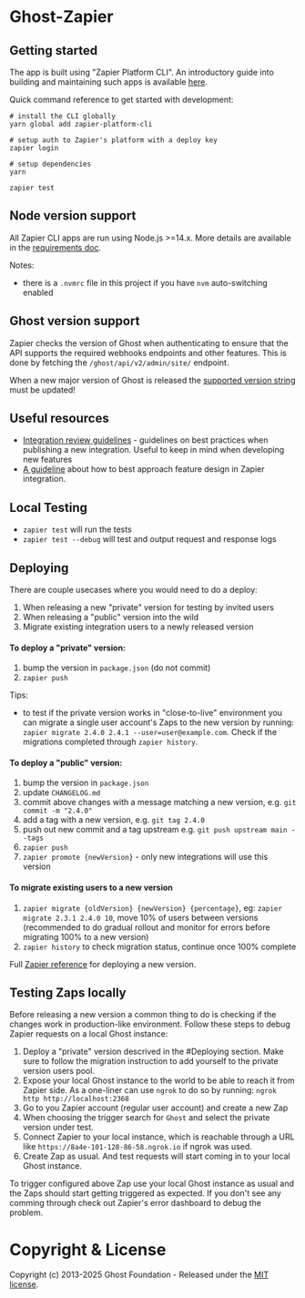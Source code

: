 # Ghost-Zapier

## Getting started
The app is built using "Zapier Platform CLI". An introductory guide into building and maintaining such apps is available [here](https://platform.zapier.com/cli_tutorials/getting-started).

Quick command reference to get started with development:
```
# install the CLI globally
yarn global add zapier-platform-cli

# setup auth to Zapier's platform with a deploy key
zapier login

# setup dependencies
yarn

zapier test
```

## Node version support

All Zapier CLI apps are run using Node.js >=14.x. More details are available in the [requirements doc](https://zapier.github.io/zapier-platform-cli/index.html#requirements).

Notes:
- there is a `.nvmrc` file in this project if you have `nvm` auto-switching enabled

## Ghost version support

Zapier checks the version of Ghost when authenticating to ensure that the API supports the required webhooks endpoints and other features. This is done by fetching the `/ghost/api/v2/admin/site/` endpoint.

When a new major version of Ghost is released the [supported version string](https://github.com/TryGhost/Ghost-Zapier/blob/4739696c1dde5a197ea89531536deebfab8f57ab/app/authentication.js#L4) must be updated!

## Useful resources

- [Integration review guidelines](https://platform.zapier.com/partners/integration-review-guidelines) - guidelines on best practices when publishing a new integration. Useful to keep in mind when developing new features
- [A guideline](https://zapier.com/developer/documentation/v2/planning-guide-v1/#update-actions) about how to best approach feature design in Zapier integration.

## Local Testing

- `zapier test` will run the tests
- `zapier test --debug` will test and output request and response logs

## Deploying

There are couple usecases where you would need to do a deploy:
1. When releasing a new "private" version for testing by invited users
2. When releasing a "public" version into the wild
3. Migrate existing integration users to a newly released version

#### To deploy a "private" version:
1. bump the version in `package.json` (do not commit)
2. `zapier push`

Tips:
- to test if the private version works in "close-to-live" environment you can migrate a single user account's Zaps to the new version by running: `zapier migrate 2.4.0 2.4.1 --user=user@example.com`. Check if the migrations completed through `zapier history`.

#### To deploy a "public" version:
1. bump the version in `package.json`
2. update `CHANGELOG.md`
3. commit above changes with a message matching a new version, e.g. `git commit -m "2.4.0"`
4. add a tag with a new version, e.g. `git tag 2.4.0`
5. push out new commit and a tag upstream e.g. `git push upstream main --tags`
6. `zapier push`
7. `zapier promote {newVersion}` - only new integrations will use this version

#### To migrate existing users to a new version
1. `zapier migrate {oldVersion} {newVersion} {percentage}`, eg: `zapier migrate 2.3.1 2.4.0 10`, move 10% of users between versions (recommended to do gradual rollout and monitor for errors before migrating 100% to a new version)
2. `zapier history` to check migration status, continue once 100% complete

Full [Zapier reference](https://platform.zapier.com/cli_docs/docs#deploying-an-app-version) for deploying a new version.

## Testing Zaps locally
Before releasing a new version a common thing to do is checking if the changes work in production-like environment. Follow these steps to debug Zapier requests on a local Ghost instance:
1. Deploy a "private" version descrived in the #Deploying section. Make sure to follow the migration instruction to add yourself to the private version users pool.
2. Expose your local Ghost instance to the world to be able to reach it from Zapier side. As a one-liner can use `ngrok` to do so by running: `ngrok http http://localhost:2368` 
3. Go to you Zapier account (regular user account) and create a new Zap
4. When choosing the trigger search for `Ghost` and select the private version under test.
5. Connect Zapier to your local instance, which is reachable through a URL like `https://8a4e-101-128-86-58.ngrok.io` if ngrok was used.
6. Create Zap as usual. And test requests will start coming in to your local Ghost instance.

To trigger configured above Zap use your local Ghost instance as usual and the Zaps should start getting triggered as expected. If you don't see any comming through check out Zapier's error dashboard to debug the problem.
# Copyright & License 

Copyright (c) 2013-2025 Ghost Foundation - Released under the [MIT license](LICENSE).
